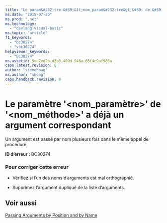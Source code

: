 ```yaml
---
title: "Le param&#232;tre &#39;&lt;nom_param&#232;tre&gt;&#39; de &#39;&lt;nom_m&#233;thode&gt;&#39; a d&#233;j&#224; un argument correspondant | Microsoft Docs"
ms.date: "2015-07-20"
ms.prod: ".net"
ms.technology: 
  - "devlang-visual-basic"
ms.topic: "article"
f1_keywords: 
  - "bc30274"
  - "vbc30274"
helpviewer_keywords: 
  - "BC30274"
ms.assetid: 5ce7ed2b-d3b3-409d-946a-65f4c9af986a
caps.latest.revision: 8
author: "stevehoag"
ms.author: "shoag"
caps.handback.revision: 8
---
```

# Le param&#232;tre &#39;&lt;nom_param&#232;tre&gt;&#39; de &#39;&lt;nom_m&#233;thode&gt;&#39; a d&#233;j&#224; un argument correspondant
Un argument est passé par nom plusieurs fois dans le même appel de procédure.  
  
 **ID d’erreur :** BC30274  
  
### Pour corriger cette erreur  
  
-   Vérifiez si l’un des noms d’arguments est mal orthographié.  
  
-   Supprimez l’argument dupliqué de la liste d’arguments.  
  
## Voir aussi  
 [Passing Arguments by Position and by Name](../../visual-basic/programming-guide/language-features/procedures/passing-arguments-by-position-and-by-name.md)